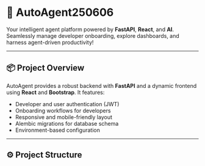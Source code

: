 # 🚀 AutoAgent250606

Your intelligent agent platform powered by **FastAPI**, **React**, and **AI**.  
Seamlessly manage developer onboarding, explore dashboards, and harness agent-driven productivity!

---

## 📦 Project Overview

AutoAgent provides a robust backend with **FastAPI** and a dynamic frontend using **React** and **Bootstrap**. It features:

- Developer and user authentication (JWT)
- Onboarding workflows for developers
- Responsive and mobile-friendly layout
- Alembic migrations for database schema
- Environment-based configuration

---

## ⚙️ Project Structure
